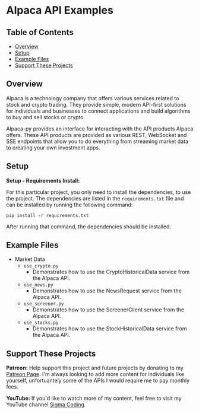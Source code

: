 # Alpaca API Examples

## Table of Contents

- [Overview](#overview)
- [Setup](#setup)
- [Example Files](#example-files)
- [Support These Projects](#support-these-projects)

## Overview

Alpaca is a technology company that offers various services related to stock and crypto trading. They
provide simple, modern API-first solutions for individuals and businesses to connect applications and
build algorithms to buy and sell stocks or crypto.

Alpaca-py provides an interface for interacting with the API products Alpaca offers. These API products
are provided as various REST, WebSocket and SSE endpoints that allow you to do everything from
streaming market data to creating your own investment apps.

## Setup

**Setup - Requirements Install:**

For this particular project, you only need to install the dependencies, to use the project. The dependencies
are listed in the `requirements.txt` file and can be installed by running the following command:

```console
pip install -r requirements.txt
```

After running that command, the dependencies should be installed.

## Example Files

- Market Data
  - `use_crypto.py`
    - Demonstrates how to use the CryptoHistoricalData service from the Alpaca API.
  - `use_news.py`
    - Demonstrates how to use the NewsRequest service from the Alpaca API.
  - `use_screener.py`
    - Demonstrates how to use the ScreenerClient service from the Alpaca API.
  - `use_stocks.py`
    - Demonstrates how to use the StockHistoricalData service from the Alpaca API.

## Support These Projects

**Patreon:**
Help support this project and future projects by donating to my [Patreon Page](https://www.patreon.com/sigmacoding). I'm
always looking to add more content for individuals like yourself, unfortuantely some of the APIs I would require me to
pay monthly fees.

**YouTube:**
If you'd like to watch more of my content, feel free to visit my YouTube channel [Sigma Coding](https://www.youtube.com/c/SigmaCoding).

